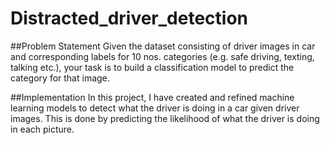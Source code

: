 # Distracted_driver_detection

##Problem Statement
Given the dataset consisting of driver images in car and corresponding labels for 10 nos. categories (e.g. safe driving, texting, talking etc.), your task is to build a classification model to predict the category for that image.

##Implementation
In this project, I have created and refined machine learning models to detect what the driver is doing in a car given driver images. This is done by predicting the likelihood of what the driver is doing in each picture.
